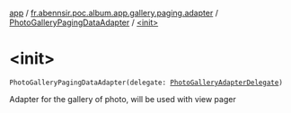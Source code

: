 [app](../../index.md) / [fr.abennsir.poc.album.app.gallery.paging.adapter](../index.md) / [PhotoGalleryPagingDataAdapter](index.md) / [&lt;init&gt;](./-init-.md)

# &lt;init&gt;

`PhotoGalleryPagingDataAdapter(delegate: `[`PhotoGalleryAdapterDelegate`](../../fr.abennsir.poc.album.app.gallery.adapter/-photo-gallery-adapter-delegate/index.md)`)`

Adapter for the gallery of photo, will be used with view pager

